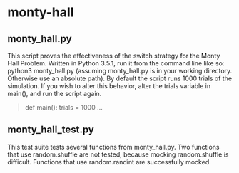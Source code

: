 # monty-hall
## monty_hall.py
This script proves the effectiveness of the switch strategy for the Monty Hall Problem. Written in Python 3.5.1, run it from the command line like so: python3 monty_hall.py (assuming monty_hall.py is in your working directory. Otherwise use an absolute path). By default the script runs 1000 trials of the simulation. If you wish to alter this behavior, alter the trials variable in main(), and run the script again.
>    def main():
>        trials = 1000
>       …

## monty_hall_test.py
This test suite tests several functions from monty_hall.py. Two functions that use random.shuffle are not tested, because mocking random.shuffle is difficult. Functions that use random.randint are successfully mocked.
